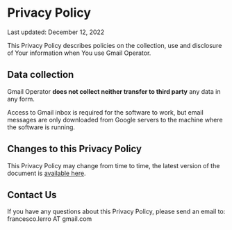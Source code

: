 # Privacy Policy

Last updated: December 12, 2022

This Privacy Policy describes policies on the collection, use and disclosure of Your information when You use Gmail Operator.

## Data collection

Gmail Operator **does not collect neither transfer to third party** any data in any form. 

Access to Gmail inbox is required for the software to work, but email messages are only downloaded from Google servers to the machine where the software is running.

## Changes to this Privacy Policy

This Privacy Policy may change from time to time, the latest version of the document is [available here](https://raw.githubusercontent.com/flerro/gmail-operator/master/privacy_policy.md).

## Contact Us

If you have any questions about this Privacy Policy, please send an email to: francesco.lerro AT gmail.com
